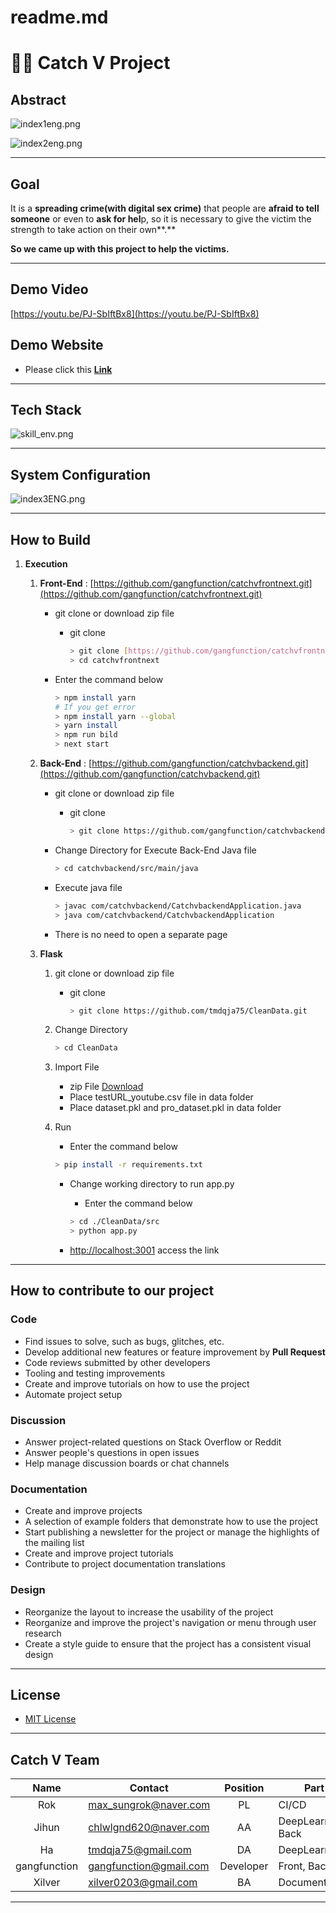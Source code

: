 # readme.md

# 🕵️‍♀️ Catch V Project

## Abstract

![index1eng.png](img/index1eng.png)

![index2eng.png](img/index2eng.png)

---

## Goal

 It is a **spreading crime(with digital sex crime)** that people are **afraid to tell someone** or even to **ask for hel**p, so it is necessary to give the victim the strength to take action on their own**.**

**So we came up with this project to help the victims.**

---

## Demo Video

[https://youtu.be/PJ-SbIftBx8](https://youtu.be/PJ-SbIftBx8)

## Demo Website

- Please click this [**Link**](http://catchv-cf.duckdns.org:128)

---

## Tech Stack

![skill_env.png](img/skill_env.png)

---

## System Configuration

![index3ENG.png](img/index3ENG.png)

---

## How to Build

1. **Execution**
    1. **Front-End** : [https://github.com/gangfunction/catchvfrontnext.git](https://github.com/gangfunction/catchvfrontnext.git)
        - git clone or download zip file
            - git clone
                
                ```bash
                > git clone [https://github.com/gangfunction/catchvfrontnext.git](https://github.com/gangfunction/catchvfrontnext.git)
                > cd catchvfrontnext
                ```
                
        - Enter the command below
            
            ```bash
            > npm install yarn
            # If you get error
            > npm install yarn --global
            > yarn install
            > npm run bild
            > next start
            ```
            
    2. **Back-End** : [https://github.com/gangfunction/catchvbackend.git](https://github.com/gangfunction/catchvbackend.git)
        - git clone or download zip file
            - git clone
                
                ```bash
                > git clone https://github.com/gangfunction/catchvbackend.git
                ```
                
        - Change Directory for Execute Back-End Java file
            
            ```bash
            > cd catchvbackend/src/main/java
            ```
            
        - Execute java file
            
            ```bash
            > javac com/catchvbackend/CatchvbackendApplication.java
            > java com/catchvbackend/CatchvbackendApplication
            ```
            
        - There is no need to open a separate page
    3. **Flask**
        1. git clone or download zip file
            - git clone
                
                ```bash
                > git clone https://github.com/tmdqja75/CleanData.git
                ```
                
        2. Change Directory
            
            ```bash
            > cd CleanData
            ```
            
        3. Import File
            - zip File [Download](https://drive.google.com/file/d/1xtowuN7dZRAzPMpLzpb2lmwInq6zkrBD/view?usp=sharing)
            - Place testURL_youtube.csv file in data folder
            - Place dataset.pkl and pro_dataset.pkl in data folder
        4. Run
            - Enter the command below
            
            ```bash
            > pip install -r requirements.txt
            ```
            
            - Change working directory to run app.py
                - Enter the command below
                
                ```bash
                > cd ./CleanData/src
                > python app.py
                ```
                
            - [http://localhost:3001](http://localhost:3000/) access the link

---

## **How to contribute to our project**

### Code

- Find issues to solve, such as bugs, glitches, etc.
- Develop additional new features or feature improvement by **Pull Request**
- Code reviews submitted by other developers
- Tooling and testing improvements
- Create and improve tutorials on how to use the project
- Automate project setup

### Discussion

- Answer project-related questions on Stack Overflow or Reddit
- Answer people's questions in open issues
- Help manage discussion boards or chat channels

### Documentation

- Create and improve projects
- A selection of example folders that demonstrate how to use the project
- Start publishing a newsletter for the project or manage the highlights of the mailing list
- Create and improve project tutorials
- Contribute to project documentation translations

### Design

- Reorganize the layout to increase the usability of the project
- Reorganize and improve the project's navigation or menu through user research
- Create a style guide to ensure that the project has a consistent visual design

---

## License

- [MIT License](https://github.com/Catch-V/demo-repository/blob/main/LICENSE)

---

## Catch V Team


|Name|Contact|Position|Part|
|:----:|----|:---:|---|
|Rok|max_sungrok@naver.com|PL|CI/CD|
|Jihun|chlwlgnd620@naver.com|AA|DeepLearning, Back|
|Ha|tmdqja75@gmail.com|DA|DeepLearning|
|gangfunction|gangfunction@gmail.com|Developer|Front, Back|
|Xilver|xilver0203@gmail.com|BA|Documentation|


---
